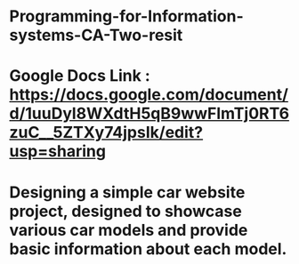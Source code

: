 # Programming-for-Information-systems-CA-Two-resit
# Google Docs Link : https://docs.google.com/document/d/1uuDyl8WXdtH5qB9wwFlmTj0RT6zuC__5ZTXy74jpsIk/edit?usp=sharing
# Designing a simple car website project, designed to showcase various car models and provide basic information about each model.
